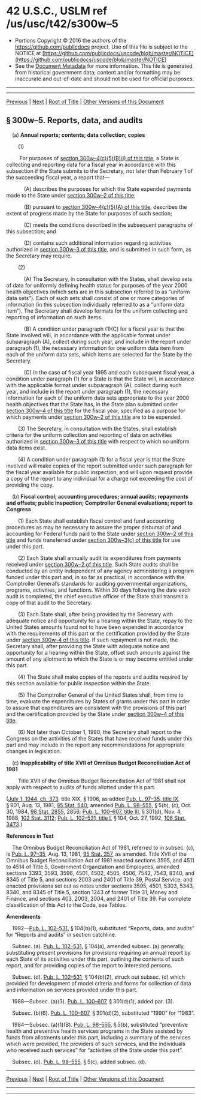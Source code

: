 ---
---

# 42 U.S.C., USLM ref /us/usc/t42/s300w–5

* Portions Copyright © 2016 the authors of the https://github.com/publicdocs project.
  Use of this file is subject to the NOTICE at [https://github.com/publicdocs/uscode/blob/master/NOTICE](https://github.com/publicdocs/uscode/blob/master/NOTICE)
* See the [Document Metadata](././../../../../../..//README.md) for more information.
  This file is generated from historical government data; content and/or formatting may be inaccurate and out-of-date and should not be used for official purposes.

----------
----------

[Previous](./../../../../../..//us/usc/t42/ch6A/schXVII/ptA/m__us_usc_t42_s300w–4.md) | [Next](./../../../../../..//us/usc/t42/ch6A/schXVII/ptA/m__us_usc_t42_s300w–6.md) | [Root of Title](./../../../../../../) | [Other Versions of this Document](https://publicdocs.github.io/go/links?ns=uslm&ref=%2Fus%2Fusc%2Ft42%2Fs300w%E2%80%935)

## § 300w–5. Reports, data, and audits

    (a) __Annual reports; contents; data collection; copies__ 

        (1)

         For purposes of [section 300w–4(c)(5)(B)(i) of this title][/us/usc/t42/s300w–4/c/5/B/i], a State is collecting and reporting data for a fiscal year in accordance with this subsection if the State submits to the Secretary, not later than February 1 of the succeeding fiscal year, a report that—

            (A) describes the purposes for which the State expended payments made to the State under [section 300w–2 of this title][/us/usc/t42/s300w–2];

            (B) pursuant to [section 300w–4(c)(5)(A) of this title][/us/usc/t42/s300w–4/c/5/A], describes the extent of progress made by the State for purposes of such section;

            (C) meets the conditions described in the subsequent paragraphs of this subsection; and

            (D) contains such additional information regarding activities authorized in [section 300w–3 of this title][/us/usc/t42/s300w–3], and is submitted in such form, as the Secretary may require.

        (2)

            (A) The Secretary, in consultation with the States, shall develop sets of data for uniformly defining health status for purposes of the year 2000 health objectives (which sets are in this subsection referred to as “uniform data sets”). Each of such sets shall consist of one or more categories of information (in this subsection individually referred to as a “uniform data item”). The Secretary shall develop formats for the uniform collecting and reporting of information on such items.

            (B) A condition under paragraph (1)(C) for a fiscal year is that the State involved will, in accordance with the applicable format under subparagraph (A), collect during such year, and include in the report under paragraph (1), the necessary information for one uniform data item from each of the uniform data sets, which items are selected for the State by the Secretary.

            (C) In the case of fiscal year 1995 and each subsequent fiscal year, a condition under paragraph (1) for a State is that the State will, in accordance with the applicable format under subparagraph (A), collect during such year, and include in the report under paragraph (1), the necessary information for each of the uniform data sets appropriate to the year 2000 health objectives that the State has, in the State plan submitted under [section 300w–4 of this title][/us/usc/t42/s300w–4] for the fiscal year, specified as a purpose for which payments under [section 300w–2 of this title][/us/usc/t42/s300w–2] are to be expended.

        (3) The Secretary, in consultation with the States, shall establish criteria for the uniform collection and reporting of data on activities authorized in [section 300w–3 of this title][/us/usc/t42/s300w–3] with respect to which no uniform data items exist.

        (4) A condition under paragraph (1) for a fiscal year is that the State involved will make copies of the report submitted under such paragraph for the fiscal year available for public inspection, and will upon request provide a copy of the report to any individual for a charge not exceeding the cost of providing the copy.

    (b) __Fiscal control; accounting procedures; annual audits; repayments and offsets; public inspection; Comptroller General evaluations; report to Congress__ 

        (1) Each State shall establish fiscal control and fund accounting procedures as may be necessary to assure the proper disbursal of and accounting for Federal funds paid to the State under [section 300w–2 of this title][/us/usc/t42/s300w–2] and funds transferred under [section 300w–3(c) of this title][/us/usc/t42/s300w–3/c] for use under this part.

        (2) Each State shall annually audit its expenditures from payments received under [section 300w–2 of this title][/us/usc/t42/s300w–2]. Such State audits shall be conducted by an entity independent of any agency administering a program funded under this part and, in so far as practical, in accordance with the Comptroller General’s standards for auditing governmental organizations, programs, activities, and functions. Within 30 days following the date each audit is completed, the chief executive officer of the State shall transmit a copy of that audit to the Secretary.

        (3) Each State shall, after being provided by the Secretary with adequate notice and opportunity for a hearing within the State, repay to the United States amounts found not to have been expended in accordance with the requirements of this part or the certification provided by the State under [section 300w–4 of this title][/us/usc/t42/s300w–4]. If such repayment is not made, the Secretary shall, after providing the State with adequate notice and opportunity for a hearing within the State, offset such amounts against the amount of any allotment to which the State is or may become entitled under this part.

        (4) The State shall make copies of the reports and audits required by this section available for public inspection within the State.

        (5) The Comptroller General of the United States shall, from time to time, evaluate the expenditures by States of grants under this part in order to assure that expenditures are consistent with the provisions of this part and the certification provided by the State under [section 300w–4 of this title][/us/usc/t42/s300w–4].

        (6) Not later than October 1, 1990, the Secretary shall report to the Congress on the activities of the States that have received funds under this part and may include in the report any recommendations for appropriate changes in legislation.

    (c) __Inapplicability of title XVII of Omnibus Budget Reconciliation Act of 1981__ 

        Title XVII of the Omnibus Budget Reconciliation Act of 1981 shall not apply with respect to audits of funds allotted under this part.

([July 1, 1944, ch. 373][/us/act/1944-07-01/ch373], title XIX, § 1906, as added [Pub. L. 97–35, title IX][/us/pl/97/35/tIX], § 901, Aug. 13, 1981, [95 Stat. 540][/us/stat/95/540]; amended [Pub. L. 98–555][/us/pl/98/555], § 5(b), (c), Oct. 30, 1984, [98 Stat. 2855][/us/stat/98/2855], 2856; [Pub. L. 100–607, title III][/us/pl/100/607/tIII], § 301(d), Nov. 4, 1988, [102 Stat. 3112][/us/stat/102/3112]; [Pub. L. 102–531, title I][/us/pl/102/531/tI], § 104, Oct. 27, 1992, [106 Stat. 3473][/us/stat/106/3473].)

 __References in Text__ 

    The Omnibus Budget Reconciliation Act of 1981, referred to in subsec. (c), is [Pub. L. 97–35][/us/pl/97/35], Aug. 13, 1981, [95 Stat. 357][/us/stat/95/357], as amended. Title XVII of the Omnibus Budget Reconciliation Act of 1981 enacted sections 3595, and 4511 to 4514 of Title 5, Government Organization and Employees, amended sections 3393, 3593, 3596, 4501, 4502, 4505, 4506, 7542, 7543, 8340, and 8345 of Title 5, and sections 2003 and 2401 of Title 39, Postal Service, and enacted provisions set out as notes under sections 3595, 4501, 5303, 5343, 8340, and 8345 of Title 5, section 1243 of former Title 31, Money and Finance, and sections 403, 2003, 2004, and 2401 of Title 39. For complete classification of this Act to the Code, see Tables.

 __Amendments__ 

    1992—[Pub. L. 102–531][/us/pl/102/531], § 104(b)(1), substituted “Reports, data, and audits” for “Reports and audits” in section catchline.

    Subsec. (a). [Pub. L. 102–531][/us/pl/102/531], § 104(a), amended subsec. (a) generally, substituting present provisions for provisions requiring an annual report by each State of its activities under this part, outlining the contents of such report, and for providing copies of the report to interested persons.

    Subsec. (d). [Pub. L. 102–531][/us/pl/102/531], § 104(b)(2), struck out subsec. (d) which provided for development of model criteria and forms for collection of data and information on services provided under this part.

    1988—Subsec. (a)(3). [Pub. L. 100–607][/us/pl/100/607], § 301(d)(1), added par. (3).

    Subsec. (b)(6). [Pub. L. 100–607][/us/pl/100/607], § 301(d)(2), substituted “1990” for “1983”.

    1984—Subsec. (a)(1)(B). [Pub. L. 98–555][/us/pl/98/555], § 5(b), substituted “preventive health and preventive health services programs in the State assisted by funds from allotments under this part, including a summary of the services which were provided, the providers of such services, and the individuals who received such services” for “activities of the State under this part”.

    Subsec. (d). [Pub. L. 98–555][/us/pl/98/555], § 5(c), added subsec. (d).

----------

[Previous](./../../../../../..//us/usc/t42/ch6A/schXVII/ptA/m__us_usc_t42_s300w–4.md) | [Next](./../../../../../..//us/usc/t42/ch6A/schXVII/ptA/m__us_usc_t42_s300w–6.md) | [Root of Title](./../../../../../../) | [Other Versions of this Document](https://publicdocs.github.io/go/links?ns=uslm&ref=%2Fus%2Fusc%2Ft42%2Fs300w%E2%80%935)

----------
----------

[/us/usc/t42/s300w–4/c/5/B/i]: https://publicdocs.github.io/go/links?ns=uslm&ref=%2Fus%2Fusc%2Ft42%2Fs300w%E2%80%934%2Fc%2F5%2FB%2Fi
[/us/usc/t42/s300w–2]: https://publicdocs.github.io/go/links?ns=uslm&ref=%2Fus%2Fusc%2Ft42%2Fs300w%E2%80%932
[/us/usc/t42/s300w–4/c/5/A]: https://publicdocs.github.io/go/links?ns=uslm&ref=%2Fus%2Fusc%2Ft42%2Fs300w%E2%80%934%2Fc%2F5%2FA
[/us/usc/t42/s300w–3]: https://publicdocs.github.io/go/links?ns=uslm&ref=%2Fus%2Fusc%2Ft42%2Fs300w%E2%80%933
[/us/usc/t42/s300w–4]: https://publicdocs.github.io/go/links?ns=uslm&ref=%2Fus%2Fusc%2Ft42%2Fs300w%E2%80%934
[/us/usc/t42/s300w–2]: https://publicdocs.github.io/go/links?ns=uslm&ref=%2Fus%2Fusc%2Ft42%2Fs300w%E2%80%932
[/us/usc/t42/s300w–3]: https://publicdocs.github.io/go/links?ns=uslm&ref=%2Fus%2Fusc%2Ft42%2Fs300w%E2%80%933
[/us/usc/t42/s300w–2]: https://publicdocs.github.io/go/links?ns=uslm&ref=%2Fus%2Fusc%2Ft42%2Fs300w%E2%80%932
[/us/usc/t42/s300w–3/c]: https://publicdocs.github.io/go/links?ns=uslm&ref=%2Fus%2Fusc%2Ft42%2Fs300w%E2%80%933%2Fc
[/us/usc/t42/s300w–2]: https://publicdocs.github.io/go/links?ns=uslm&ref=%2Fus%2Fusc%2Ft42%2Fs300w%E2%80%932
[/us/usc/t42/s300w–4]: https://publicdocs.github.io/go/links?ns=uslm&ref=%2Fus%2Fusc%2Ft42%2Fs300w%E2%80%934
[/us/usc/t42/s300w–4]: https://publicdocs.github.io/go/links?ns=uslm&ref=%2Fus%2Fusc%2Ft42%2Fs300w%E2%80%934
[/us/act/1944-07-01/ch373]: https://publicdocs.github.io/go/links?ns=uslm&ref=%2Fus%2Fact%2F1944-07-01%2Fch373
[/us/pl/97/35/tIX]: https://publicdocs.github.io/go/links?ns=uslm&ref=%2Fus%2Fpl%2F97%2F35%2FtIX
[/us/stat/95/540]: https://publicdocs.github.io/go/links?ns=uslm&ref=%2Fus%2Fstat%2F95%2F540
[/us/pl/98/555]: https://publicdocs.github.io/go/links?ns=uslm&ref=%2Fus%2Fpl%2F98%2F555
[/us/stat/98/2855]: https://publicdocs.github.io/go/links?ns=uslm&ref=%2Fus%2Fstat%2F98%2F2855
[/us/pl/100/607/tIII]: https://publicdocs.github.io/go/links?ns=uslm&ref=%2Fus%2Fpl%2F100%2F607%2FtIII
[/us/stat/102/3112]: https://publicdocs.github.io/go/links?ns=uslm&ref=%2Fus%2Fstat%2F102%2F3112
[/us/pl/102/531/tI]: https://publicdocs.github.io/go/links?ns=uslm&ref=%2Fus%2Fpl%2F102%2F531%2FtI
[/us/stat/106/3473]: https://publicdocs.github.io/go/links?ns=uslm&ref=%2Fus%2Fstat%2F106%2F3473
[/us/pl/97/35]: https://publicdocs.github.io/go/links?ns=uslm&ref=%2Fus%2Fpl%2F97%2F35
[/us/stat/95/357]: https://publicdocs.github.io/go/links?ns=uslm&ref=%2Fus%2Fstat%2F95%2F357
[/us/pl/102/531]: https://publicdocs.github.io/go/links?ns=uslm&ref=%2Fus%2Fpl%2F102%2F531
[/us/pl/102/531]: https://publicdocs.github.io/go/links?ns=uslm&ref=%2Fus%2Fpl%2F102%2F531
[/us/pl/102/531]: https://publicdocs.github.io/go/links?ns=uslm&ref=%2Fus%2Fpl%2F102%2F531
[/us/pl/100/607]: https://publicdocs.github.io/go/links?ns=uslm&ref=%2Fus%2Fpl%2F100%2F607
[/us/pl/100/607]: https://publicdocs.github.io/go/links?ns=uslm&ref=%2Fus%2Fpl%2F100%2F607
[/us/pl/98/555]: https://publicdocs.github.io/go/links?ns=uslm&ref=%2Fus%2Fpl%2F98%2F555
[/us/pl/98/555]: https://publicdocs.github.io/go/links?ns=uslm&ref=%2Fus%2Fpl%2F98%2F555


